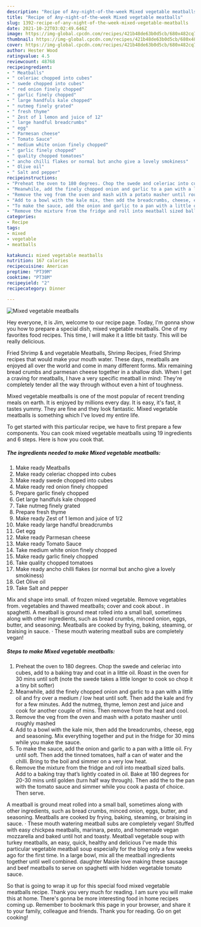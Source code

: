 ```yaml
---
description: "Recipe of Any-night-of-the-week Mixed vegetable meatballs"
title: "Recipe of Any-night-of-the-week Mixed vegetable meatballs"
slug: 1392-recipe-of-any-night-of-the-week-mixed-vegetable-meatballs
date: 2021-10-22T03:02:49.646Z
image: https://img-global.cpcdn.com/recipes/421b48de63b0d5cb/680x482cq70/mixed-vegetable-meatballs-recipe-main-photo.jpg
thumbnail: https://img-global.cpcdn.com/recipes/421b48de63b0d5cb/680x482cq70/mixed-vegetable-meatballs-recipe-main-photo.jpg
cover: https://img-global.cpcdn.com/recipes/421b48de63b0d5cb/680x482cq70/mixed-vegetable-meatballs-recipe-main-photo.jpg
author: Hester Wood
ratingvalue: 4.5
reviewcount: 48768
recipeingredient:
- " Meatballs"
- " celeriac chopped into cubes"
- " swede chopped into cubes"
- " red onion finely chopped"
- " garlic finely chopped"
- " large handfuls kale chopped"
- " nutmeg finely grated"
- " fresh thyme"
- " Zest of 1 lemon and juice of 12"
- " large handful breadcrumbs"
- " egg"
- " Parmesan cheese"
- " Tomato Sauce"
- " medium white onion finely chopped"
- " garlic finely chopped"
- " quality chopped tomatoes"
- " ancho chilli flakes or normal but ancho give a lovely smokiness"
- " Olive oil"
- " Salt and pepper"
recipeinstructions:
- "Preheat the oven to 180 degrees. Chop the swede and celeriac into cubes, add to a baking tray and coat in a little oil. Roast in the oven for 30 mins until soft (note the swede takes a little longer to cook so chop it a tiny bit softer)"
- "Meanwhile, add the finely chopped onion and garlic to a pan with a little oil and fry over a medium / low heat until soft. Then add the kale and fry for a few minutes. Add the nutmeg, thyme, lemon zest and juice and cook for another couple of mins. Then remove from the heat and cool."
- "Remove the veg from the oven and mash with a potato masher until roughly mashed"
- "Add to a bowl with the kale mix, then add the breadcrumbs, cheese, egg and seasoning. Mix everything together and put in the fridge for 30 mins while you make the sauce."
- "To make the sauce, add the onion and garlic to a pan with a little oil. Fry until soft. Then add the tinned tomatoes, half a can of water and the chilli. Bring to the boil and simmer on a very low heat."
- "Remove the mixture from the fridge and roll into meatball sized balls. Add to a baking tray that’s lightly coated in oil. Bake at 180 degrees for 20-30 mins until golden (turn half way through). Then add the to the pan with the tomato sauce and simmer while you cook a pasta of choice. Then serve."
categories:
- Recipe
tags:
- mixed
- vegetable
- meatballs

katakunci: mixed vegetable meatballs 
nutrition: 167 calories
recipecuisine: American
preptime: "PT39M"
cooktime: "PT38M"
recipeyield: "2"
recipecategory: Dinner

---
```



![Mixed vegetable meatballs](https://img-global.cpcdn.com/recipes/421b48de63b0d5cb/680x482cq70/mixed-vegetable-meatballs-recipe-main-photo.jpg)

Hey everyone, it is Jim, welcome to our recipe page. Today, I'm gonna show you how to prepare a special dish, mixed vegetable meatballs. One of my favorites food recipes. This time, I will make it a little bit tasty. This will be really delicious.

Fried Shrimp &amp; and vegetable Meatballs, Shrimp Recipes, Fried Shrimp recipes that would make your mouth water. These days, meatballs are enjoyed all over the world and come in many different forms. Mix remaining bread crumbs and parmesan cheese together in a shallow dish. When I get a craving for meatballs, I have a very specific meatball in mind: They&#39;re completely tender all the way through without even a hint of toughness.

Mixed vegetable meatballs is one of the most popular of recent trending meals on earth. It is enjoyed by millions every day. It is easy, it's fast, it tastes yummy. They are fine and they look fantastic. Mixed vegetable meatballs is something which I've loved my entire life.


To get started with this particular recipe, we have to first prepare a few components. You can cook mixed vegetable meatballs using 19 ingredients and 6 steps. Here is how you cook that.

<!--inarticleads1-->

##### The ingredients needed to make Mixed vegetable meatballs:

1. Make ready  Meatballs
1. Make ready  celeriac chopped into cubes
1. Make ready  swede chopped into cubes
1. Make ready  red onion finely chopped
1. Prepare  garlic finely chopped
1. Get  large handfuls kale chopped
1. Take  nutmeg finely grated
1. Prepare  fresh thyme
1. Make ready  Zest of 1 lemon and juice of 1/2
1. Make ready  large handful breadcrumbs
1. Get  egg
1. Make ready  Parmesan cheese
1. Make ready  Tomato Sauce
1. Take  medium white onion finely chopped
1. Make ready  garlic finely chopped
1. Take  quality chopped tomatoes
1. Make ready  ancho chilli flakes (or normal but ancho give a lovely smokiness)
1. Get  Olive oil
1. Take  Salt and pepper


Mix and shape into small. of frozen mixed vegetable. Remove vegetables from. vegetables and thawed meatballs; cover and cook about . in spaghetti. A meatball is ground meat rolled into a small ball, sometimes along with other ingredients, such as bread crumbs, minced onion, eggs, butter, and seasoning. Meatballs are cooked by frying, baking, steaming, or braising in sauce. · These mouth watering meatball subs are completely vegan! 

<!--inarticleads2-->

##### Steps to make Mixed vegetable meatballs:

1. Preheat the oven to 180 degrees. Chop the swede and celeriac into cubes, add to a baking tray and coat in a little oil. Roast in the oven for 30 mins until soft (note the swede takes a little longer to cook so chop it a tiny bit softer)
1. Meanwhile, add the finely chopped onion and garlic to a pan with a little oil and fry over a medium / low heat until soft. Then add the kale and fry for a few minutes. Add the nutmeg, thyme, lemon zest and juice and cook for another couple of mins. Then remove from the heat and cool.
1. Remove the veg from the oven and mash with a potato masher until roughly mashed
1. Add to a bowl with the kale mix, then add the breadcrumbs, cheese, egg and seasoning. Mix everything together and put in the fridge for 30 mins while you make the sauce.
1. To make the sauce, add the onion and garlic to a pan with a little oil. Fry until soft. Then add the tinned tomatoes, half a can of water and the chilli. Bring to the boil and simmer on a very low heat.
1. Remove the mixture from the fridge and roll into meatball sized balls. Add to a baking tray that’s lightly coated in oil. Bake at 180 degrees for 20-30 mins until golden (turn half way through). Then add the to the pan with the tomato sauce and simmer while you cook a pasta of choice. Then serve.


A meatball is ground meat rolled into a small ball, sometimes along with other ingredients, such as bread crumbs, minced onion, eggs, butter, and seasoning. Meatballs are cooked by frying, baking, steaming, or braising in sauce. · These mouth watering meatball subs are completely vegan! Stuffed with easy chickpea meatballs, marinara, pesto, and homemade vegan mozzarella and baked until hot and toasty. Meatball vegetable soup with turkey meatballs, an easy, quick, healthy and delicious I&#39;ve made this particular vegetable meatball soup especially for the blog only a few weeks ago for the first time. In a large bowl, mix all the meatball ingredients together until well combined. daughter Maisie love making these sausage and beef meatballs to serve on spaghetti with hidden vegetable tomato sauce. 

So that is going to wrap it up for this special food mixed vegetable meatballs recipe. Thank you very much for reading. I am sure you will make this at home. There's gonna be more interesting food in home recipes coming up. Remember to bookmark this page in your browser, and share it to your family, colleague and friends. Thank you for reading. Go on get cooking!
